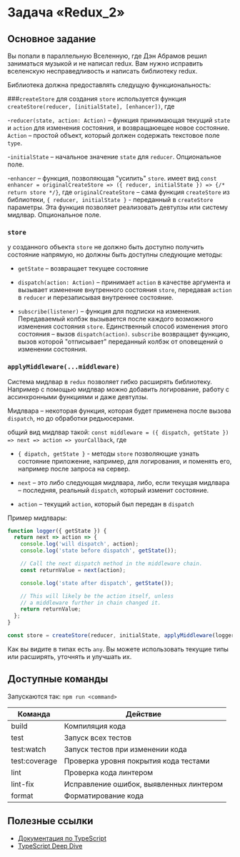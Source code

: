 # Задача «Redux_2»

## Основное задание

Вы попали в параллельную Вселенную, где Дэн Абрамов решил заниматься музыкой и не написал redux.
Вам нужно исправить вселенскую несправедливость и написать библиотеку redux.

Библиотека должна предоставлять следущую функциональность:

###`createStore`
для создания `store` используется функция `createStore(reducer, [initialState], [enhancer])`, где

-`reducer(state, action: Action)` – функция принимающая текущий `state` и `action` для изменения состояния, и возвращаюещее новое состояние. `Action` – простой объект, который должен содержать текстовое поле `type`.

-`initialState` – начальное значение `state` для `reducer`. Опциональное поле.

-`enhancer` – функция, позволяющая "усилить" `store`. имеет вид `const enhancer = originalCreateStore => ({ reducer, initialState }) => {/* return store */}`, где `originalCreateStore` – сама функция `createStore` из библиотеки, `{ reducer, initialState }` - переданный в `createStore` параметры. Эта функция позволяет реализовать девтулзы или систему мидлвар. Опциональное поле.

### `store`

у созданного объекта `store` не должно быть доступно получить состояние напрямую, но должны быть доступны следующие методы:

- `getState` – возвращает текущее состояние

- `dispatch(action: Action)` – принимает `action` в качестве аргумента и вызывает изменение внутренного состояния `store`, передавая `action` в `reducer` и перезаписывая внутреннее состояние.

- `subscribe(listener)` – функция для подписки на изменения. Передаваемый колбэк вызывается после каждого возможного изменения состояния `store`. Единственный способ изменения этого состояния – вызов `dispatch(action)`. `subscribe` возвращает функцию, вызов которой "отписывает" переданный колбэк от оповещений о изменении состояния.

### `applyMiddleware(...middleware)`

Система мидлвар в `redux` позволяет гибко расширять библиотеку. Например с помощью мидлвар можно добавить логирование, работу с ассинхронными функциями и даже девтулзы.

Мидлвара – некоторая функция, которая будет применена после вызова `dispatch`, но до обработки редьюсерами.

общий вид мидлвар такой: `const middleware = ({ dispatch, getState }) => next => action => yourCallback`, где

- `{ dipatch, getState }` - методы `store` позволяющие узнать состояние приложение, например, для логирования, и поменять его, например после запроса на сервер.

- `next` – это либо следующая мидлвара, либо, если текущая мидлвара – последняя, реальный `dispatch`, который изменит состояние.

- `action` – текущий `action`, который был передан в `dispatch`

Пример мидлвары:

```js
function logger({ getState }) {
  return next => action => {
    console.log('will dispatch', action);
    console.log('state before dispatch', getState());

    // Call the next dispatch method in the middleware chain.
    const returnValue = next(action);

    console.log('state after dispatch', getState());

    // This will likely be the action itself, unless
    // a middleware further in chain changed it.
    return returnValue;
  };
}

const store = createStore(reducer, initialState, applyMiddleware(logger));
```

Как вы видите в типах есть `any`. Вы можете использовать текущие типы или расширять, уточнять и улучшать их. 

## Доступные команды

Запускаются так: `npm run <command>`

| Команда       | Действие                                |
| ------------- | --------------------------------------- |
| build         | Компиляция кода                         |
| test          | Запуск всех тестов                      |
| test:watch    | Запуск тестов при изменении кода        |
| test:coverage | Проверка уровня покрытия кода тестами   |
| lint          | Проверка кода линтером                  |
| lint-fix      | Исправление ошибок, выявленных линтером |
| format        | Форматирование кода                     |

## Полезные ссылки

- [Документация по TypeScript](https://www.typescriptlang.org/docs/home.html)
- [TypeScript Deep Dive](https://basarat.gitbooks.io/typescript/)
